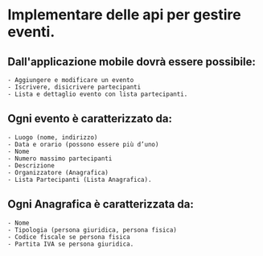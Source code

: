# Implementare delle api per gestire eventi.


## Dall'applicazione mobile dovrà essere possibile:

    - Aggiungere e modificare un evento
    - Iscrivere, disicrivere partecipanti
    - Lista e dettaglio evento con lista partecipanti.



## Ogni evento è caratterizzato da:

    - Luogo (nome, indirizzo)
    - Data e orario (possono essere più d’uno)
    - Nome
    - Numero massimo partecipanti
    - Descrizione
    - Organizzatore (Anagrafica)
    - Lista Partecipanti (Lista Anagrafica).



## Ogni Anagrafica è caratterizzata da:

    - Nome
    - Tipologia (persona giuridica, persona fisica)
    - Codice fiscale se persona fisica
    - Partita IVA se persona giuridica.
